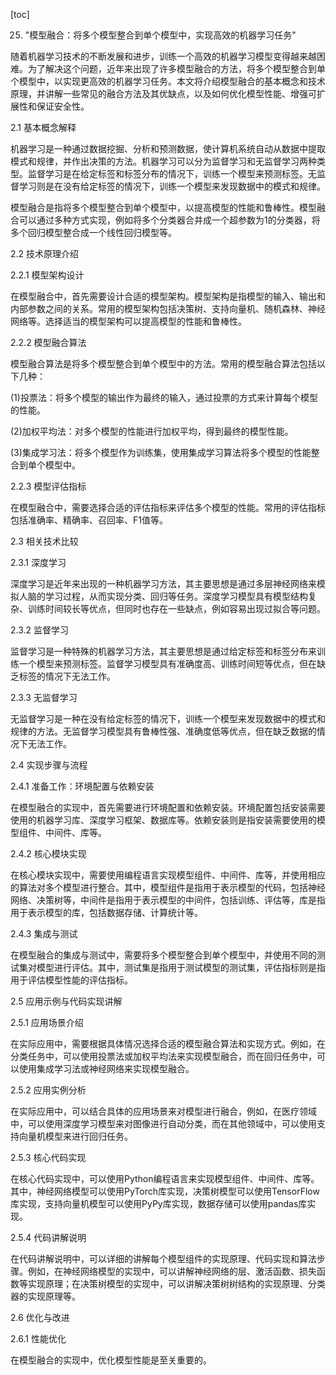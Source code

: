 
[toc]                    
                
                
25. "模型融合：将多个模型整合到单个模型中，实现高效的机器学习任务"

随着机器学习技术的不断发展和进步，训练一个高效的机器学习模型变得越来越困难。为了解决这个问题，近年来出现了许多模型融合的方法，将多个模型整合到单个模型中，以实现更高效的机器学习任务。本文将介绍模型融合的基本概念和技术原理，并讲解一些常见的融合方法及其优缺点，以及如何优化模型性能、增强可扩展性和保证安全性。

2.1 基本概念解释

机器学习是一种通过数据挖掘、分析和预测数据，使计算机系统自动从数据中提取模式和规律，并作出决策的方法。机器学习可以分为监督学习和无监督学习两种类型。监督学习是在给定标签和标签分布的情况下，训练一个模型来预测标签。无监督学习则是在没有给定标签的情况下，训练一个模型来发现数据中的模式和规律。

模型融合是指将多个模型整合到单个模型中，以提高模型的性能和鲁棒性。模型融合可以通过多种方式实现，例如将多个分类器合并成一个超参数为1的分类器，将多个回归模型整合成一个线性回归模型等。

2.2 技术原理介绍

2.2.1 模型架构设计

在模型融合中，首先需要设计合适的模型架构。模型架构是指模型的输入、输出和内部参数之间的关系。常用的模型架构包括决策树、支持向量机、随机森林、神经网络等。选择适当的模型架构可以提高模型的性能和鲁棒性。

2.2.2 模型融合算法

模型融合算法是将多个模型整合到单个模型中的方法。常用的模型融合算法包括以下几种：

(1)投票法：将多个模型的输出作为最终的输入，通过投票的方式来计算每个模型的性能。

(2)加权平均法：对多个模型的性能进行加权平均，得到最终的模型性能。

(3)集成学习法：将多个模型作为训练集，使用集成学习算法将多个模型的性能整合到单个模型中。

2.2.3 模型评估指标

在模型融合中，需要选择合适的评估指标来评估多个模型的性能。常用的评估指标包括准确率、精确率、召回率、F1值等。

2.3 相关技术比较

2.3.1 深度学习

深度学习是近年来出现的一种机器学习方法，其主要思想是通过多层神经网络来模拟人脑的学习过程，从而实现分类、回归等任务。深度学习模型具有模型结构复杂、训练时间较长等优点，但同时也存在一些缺点，例如容易出现过拟合等问题。

2.3.2 监督学习

监督学习是一种特殊的机器学习方法，其主要思想是通过给定标签和标签分布来训练一个模型来预测标签。监督学习模型具有准确度高、训练时间短等优点，但在缺乏标签的情况下无法工作。

2.3.3 无监督学习

无监督学习是一种在没有给定标签的情况下，训练一个模型来发现数据中的模式和规律的方法。无监督学习模型具有鲁棒性强、准确度低等优点，但在缺乏数据的情况下无法工作。

2.4 实现步骤与流程

2.4.1 准备工作：环境配置与依赖安装

在模型融合的实现中，首先需要进行环境配置和依赖安装。环境配置包括安装需要使用的机器学习库、深度学习框架、数据库等。依赖安装则是指安装需要使用的模型组件、中间件、库等。

2.4.2 核心模块实现

在核心模块实现中，需要使用编程语言实现模型组件、中间件、库等，并使用相应的算法对多个模型进行整合。其中，模型组件是指用于表示模型的代码，包括神经网络、决策树等，中间件是指用于表示模型的中间件，包括训练、评估等，库是指用于表示模型的库，包括数据存储、计算统计等。

2.4.3 集成与测试

在模型融合的集成与测试中，需要将多个模型整合到单个模型中，并使用不同的测试集对模型进行评估。其中，测试集是指用于测试模型的测试集，评估指标则是指用于评估模型性能的评估指标。

2.5 应用示例与代码实现讲解

2.5.1 应用场景介绍

在实际应用中，需要根据具体情况选择合适的模型融合算法和实现方式。例如，在分类任务中，可以使用投票法或加权平均法来实现模型融合，而在回归任务中，可以使用集成学习法或神经网络来实现模型融合。

2.5.2 应用实例分析

在实际应用中，可以结合具体的应用场景来对模型进行融合，例如，在医疗领域中，可以使用深度学习模型来对图像进行自动分类，而在其他领域中，可以使用支持向量机模型来进行回归任务。

2.5.3 核心代码实现

在核心代码实现中，可以使用Python编程语言来实现模型组件、中间件、库等。其中，神经网络模型可以使用PyTorch库实现，决策树模型可以使用TensorFlow库实现，支持向量机模型可以使用PyPy库实现，数据存储可以使用pandas库实现。

2.5.4 代码讲解说明

在代码讲解说明中，可以详细的讲解每个模型组件的实现原理、代码实现和算法步骤。例如，在神经网络模型的实现中，可以讲解神经网络的层、激活函数、损失函数等实现原理；在决策树模型的实现中，可以讲解决策树树结构的实现原理、分类器的实现原理等。

2.6 优化与改进

2.6.1 性能优化

在模型融合的实现中，优化模型性能是至关重要的。


